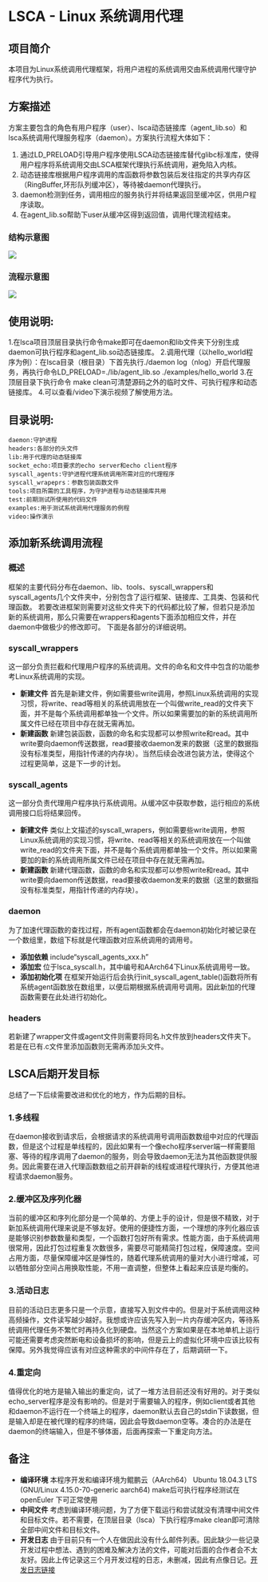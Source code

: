 # LSCA - Linux 系统调用代理
## 项目简介
   本项目为Linux系统调用代理框架，将用户进程的系统调用交由系统调用代理守护程序代为执行。
   
## 方案描述
   方案主要包含的角色有用户程序（user）、lsca动态链接库（agent_lib.so）和lsca系统调用代理服务程序（daemon）。方案执行流程大体如下：

   1. 通过LD_PRELOAD引导用户程序使用LSCA动态链接库替代glibc标准库，使得用户程序将系统调用交由LSCA框架代理执行系统调用，避免陷入内核。
   2. 动态链接库根据用户程序调用的库函数将参数包装后发往指定的共享内存区（RingBuffer,环形队列缓冲区），等待被daemon代理执行。
   3. daemon检测到任务，调用相应的服务执行并将结果返回至缓冲区，供用户程序读取。
   4. 在agent_lib.so帮助下user从缓冲区得到返回值，调用代理流程结束。
  
  ### **结构示意图**
   ![](https://whypics.oss-cn-shenzhen.aliyuncs.com/pics/VISIO_2gKiKskAsu.png)

 ### **流程示意图**
 
   ![](https://whypics.oss-cn-shenzhen.aliyuncs.com/pics/chrome_fEvxU4hcRG.png)
 
## 使用说明:
   1.在lsca项目顶层目录执行命令make即可在daemon和lib文件夹下分别生成daemon可执行程序和agent_lib.so动态链接库。
   2.调用代理（以hello_world程序为例）：在lsca目录（根目录）下首先执行./daemon log（nlog）开启代理服务，再执行命令LD_PRELOAD=./lib/agent_lib.so ./examples/hello_world
   3.在顶层目录下执行命令 make clean可清楚源码之外的临时文件、可执行程序和动态链接库。
   4.可以查看/video下演示视频了解使用方法。
## 目录说明:
    daemon:守护进程
    headers:各部分的头文件
    lib:用于代理的动态链接库
    socket_echo:项目要求的echo server和echo client程序
    syscall_agents:守护进程代理系统调用所需对应的代理程序
    syscall_wrapeprs：参数包装函数文件
    tools:项目所需的工具程序，为守护进程与动态链接库共用
    test:前期测试所使用的代码文件
    examples:用于测试系统调用代理服务的例程
    video:操作演示

## 添加新系统调用流程
### 概述
   框架的主要代码分布在daemon、lib、tools、syscall_wrappers和syscall_agents几个文件夹中，分别包含了运行框架、链接库、工具类、包装和代理函数。
   若要改进框架则需要对这些文件夹下的代码都比较了解，但若只是添加新的系统调用，那么只需要在wrappers和agents下面添加相应文件，并在daemon中做极少的修改即可。
   下面是各部分的详细说明。
### syscall_wrappers
   这一部分负责拦截和代理用户程序的系统调用。文件的命名和文件中包含的功能参考Linux系统调用的实现。
   - **新建文件**
   首先是新建文件，例如需要些write调用，参照Linux系统调用的实现习惯，将write、read等相关的系统调用放在一个叫做write_read的文件夹下面，并不是每个系统调用都单独一个文件。所以如果需要加的新的系统调用所属文件已经在项目中存在就无需再加。
   - **新建函数**
      新建包装函数，函数的命名和实现都可以参照write和read。其中write要向daemon传送数据，read要接收daemon发来的数据（这里的数据指没有标准类型，用指针传递的内存块）。当然后续会改进包装方法，使得这个过程更简单，这是下一步的计划。
### syscall_agents
   这一部分负责代理用户程序执行系统调用。从缓冲区中获取参数，运行相应的系统调用接口后将结果回传。
   - **新建文件**
   类似上文描述的syscall_wrapers，例如需要些write调用，参照Linux系统调用的实现习惯，将write、read等相关的系统调用放在一个叫做write_read的文件夹下面，并不是每个系统调用都单独一个文件。所以如果需要加的新的系统调用所属文件已经在项目中存在就无需再加。
   - **新建函数**
   新建代理函数，函数的命名和实现都可以参照write和read。其中write要向daemon传送数据，read要接收daemon发来的数据（这里的数据指没有标准类型，用指针传递的内存块）。
### daemon
   为了加速代理函数的查找过程，所有agent函数都会在daemon初始化时被记录在一个数组里，数组下标就是代理函数对应系统调用的调用号。
- **添加依赖**
include“syscall_agents_xxx.h”
- **添加宏**
位于lsca_syscall.h，其中编号和AArch64下Linux系统调用号一致。
- **添加初始化项**
在框架开始运行后会执行init_syscall_agent_table()函数将所有系统agent函数放在数组里，以便后期根据系统调用号调用。因此新加的代理函数需要在此处进行初始化。


### headers
   若新建了wrapper文件或agent文件则需要将同名.h文件放到headers文件夹下。若是在已有.c文件里添加函数则无需再添加头文件。
        
 ## LSCA后期开发目标
   总结了一下后续需要改进和优化的地方，作为后期的目标。
### 1.多线程
   在daemon接收到请求后，会根据请求的系统调用号调用函数数组中对应的代理函数，但是这个过程是单线程的，因此如果有一个像echo程序server端一样需要阻塞、等待的程序调用了daemon的服务，则会导致daemon无法为其他函数提供服务。因此需要在进入代理函数数组之前开辟新的线程或进程代理执行，方便其他进程请求daemon服务。

### 2.缓冲区及序列化器
   当前的缓冲区和序列化部分是一个简单的、方便上手的设计，但是很不精致，对于新加系统调用代理来说是不够友好。使用的便捷性方面，一个理想的序列化器应该是能够识别参数数量和类型，一个函数打包好所有需求。性能方面，由于系统调用很常用，因此打包过程重复次数很多，需要尽可能精简打包过程，保障速度。空间占用方面，尽量保障缓冲区是弹性的，随着代理系统调用的量对大小进行增减，可以牺牲部分空间占用换取性能，不用一直调整，但整体上看起来应该是均衡的。

### 3.活动日志
   目前的活动日志更多只是一个示意，直接写入到文件中的。但是对于系统调用这种高频操作，文件读写越少越好。我想或许应该先写入到一片内存缓冲区内，等待系统调用代理任务不繁忙时再持久化到硬盘。当然这个方案如果是在本地单机上运行可能还需要考虑突然断电和设备损坏的影响，但是云上的虚拟化环境中应该比较有保障。另外我觉得应该有对应这种需求的中间件存在了，后期调研一下。

### 4.重定向
   值得优化的地方是输入输出的重定向，试了一堆方法目前还没有好用的。对于类似echo_server程序是没有影响的。但是对于需要输入的程序，例如client或者其他和daemon不运行在一个终端上的程序，daemon默认去自己的stdin下读数据，但是输入却是在被代理的程序的终端，因此会导致daemon空等。凑合的办法是在daemon的终端输入，但是不够体面，后面再探索一下重定向方法。

## 备注
   - **编译环境**
	本程序开发和编译环境为鲲鹏云（AArch64） Ubuntu 18.04.3 LTS (GNU/Linux 4.15.0-70-generic aarch64)
	make后可执行程序经测试在openEuler 下可正常使用
   - **中间文件**
    考虑到编译环境问题，为了方便下载运行和尝试就没有清理中间文件和目标文件。若不需要，在顶层目录（lsca）下执行程序make clean即可清除全部中间文件和目标文件。
   - **开发日志**
    由于目前只有一个人在做因此没有什么邮件列表。因此缺少一些记录开发过程中想法、遇到的困难及解决方法的文件，可能对后面的合作者会不太友好。因此上传记录这三个月开发过程的日志，未删减，因此有点像日记。[开发日志链接](https://app.yinxiang.com/fx/8f5c7c3f-9bcd-4a11-a535-5a7f20c0611d)